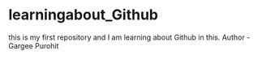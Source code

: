 # learningabout_Github
this is my first repository and I am learning about Github in this.
Author - Gargee Purohit
